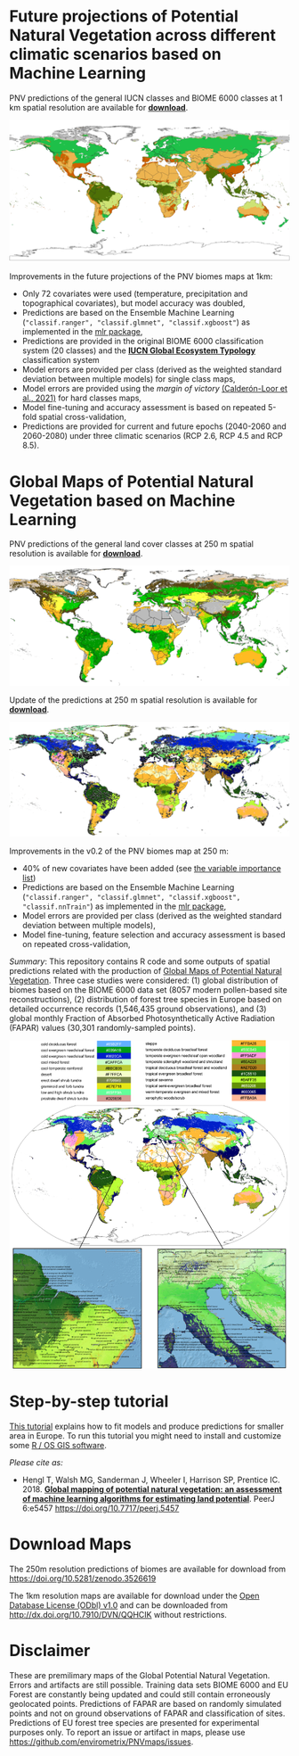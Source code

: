 # Future projections of Potential Natural Vegetation across different climatic scenarios based on Machine Learning

PNV predictions of the general IUCN classes and BIOME 6000 classes at 1 km spatial resolution are available for **[download](https://doi.org/10.5281/zenodo.7520813)**.

![Biomes map at 1km for RCP 2.6 epoch 2040-2060](img/001_iucn_biomes.png "Potential distribution of terrestrial biomes (Potential Natural Vegetation) at 1 km spatial resolution.")

Improvements in the future projections of the PNV biomes maps at 1km:

- Only 72 covariates were used (temperature, precipitation and topographical covariates), but model accuracy was doubled,
- Predictions are based on the Ensemble Machine Learning (`"classif.ranger", "classif.glmnet", "classif.xgboost"`) as implemented in the [mlr package](https://mlr.mlr-org.com/),
- Predictions are provided in the original BIOME 6000 classification system (20 classes) and the **[IUCN Global Ecosystem Typology](https://global-ecosystems.org/page/typology)** classification system
- Model errors are provided per class (derived as the weighted standard deviation between multiple models) for single class maps,
- Model errors are provided using the _margin of victory_ [(Calderón-Loor et al., 2021)](https://doi.org/10.1016/j.rse.2020.112148) for hard classes maps,
- Model fine-tuning and accuracy assessment is based on repeated 5-fold spatial cross-validation,
- Predictions are provided for current and future epochs (2040-2060 and 2060-2080) under three climatic scenarios (RCP 2.6, RCP 4.5 and RCP 8.5).


# Global Maps of Potential Natural Vegetation based on Machine Learning

PNV predictions of the general land cover classes at 250 m spatial resolution is available for **[download](https://doi.org/10.5281/zenodo.3631253)**.

![GLC map at 250m](img/001_pnv_predictions_glc100.png "Potential distribution of land cover classes (Potential Natural Vegetation) at 250 m spatial resolution.")


Update of the predictions at 250 m spatial resolution is available for **[download](https://doi.org/10.5281/zenodo.3526619)**.

![Biomes map at 250m](img/001_pnv_biome.type_biome00k_c_250m_s0..0cm_2000..2017_v0.2.png "Potential distribution of biomes (Potential Natural Vegetation) at 250 m spatial resolution.")

Improvements in the v0.2 of the PNV biomes map at 250 m:

- 40% of new covariates have been added (see [the variable importance list](R_code/Biome_randomForest_v02.txt))
- Predictions are based on the Ensemble Machine Learning (`"classif.ranger", "classif.glmnet", "classif.xgboost", "classif.nnTrain"`) as implemented in the [mlr package](https://mlr.mlr-org.com/),
- Model errors are provided per class (derived as the weighted standard deviation between multiple models),
- Model fine-tuning, feature selection and accuracy assessment is based on repeated cross-validation,

*Summary*: This repository contains R code and some outputs of spatial predictions related with the production of [Global Maps of Potential Natural Vegetation](https://www.arcgis.com/apps/MapJournal/index.html?appid=1856322400844a7cab348bccfa4bee76). Three case studies were considered: (1) global distribution of biomes based on the BIOME 6000 data set (8057 modern pollen-based site reconstructions), (2) distribution of forest tree species in Europe based on detailed occurrence records (1,546,435 ground observations), and (3) global monthly Fraction of Absorbed Photosynthetically Active Radiation (FAPAR) values (30,301 randomly-sampled points).

![alt text](https://github.com/envirometrix/PNVmaps/blob/master/img/Fig_global_biomes_map.png "Output predictions for global biomes.")

# Step-by-step tutorial

[This tutorial](https://github.com/Envirometrix/PNVmaps/tree/master/tutorial) explains how to fit models and produce predictions for smaller area in Europe. To run this tutorial you might need to install and customize some [R / OS GIS software](https://envirometrix.github.io/PredictiveSoilMapping/software.html).

*Please cite as:*

* Hengl T, Walsh MG, Sanderman J, Wheeler I, Harrison SP, Prentice IC. 2018. **[Global mapping of potential natural vegetation: an assessment of machine learning algorithms for estimating land potential](https://doi.org/10.7717/peerj.5457)**. PeerJ 6:e5457 https://doi.org/10.7717/peerj.5457

# Download Maps

The 250m resolution predictions of biomes are available for download from https://doi.org/10.5281/zenodo.3526619

The 1km resolution maps are available for download under the [Open Database License (ODbl) v1.0](https://opendatacommons.org/licenses/odbl/) and can be downloaded from http://dx.doi.org/10.7910/DVN/QQHCIK without restrictions.

# Disclaimer

These are premilimary maps of the Global Potential Natural Vegetation. Errors and artifacts are still possible. Training data sets BIOME 6000 and EU Forest are constantly being updated and could still contain erroneously geolocated points. Predictions of FAPAR are based on randomly simulated points and not on ground observations of FAPAR and classification of sites. Predictions of EU forest tree species are presented for experimental purposes only. To report an issue or artifact in maps, please use https://github.com/envirometrix/PNVmaps/issues.

